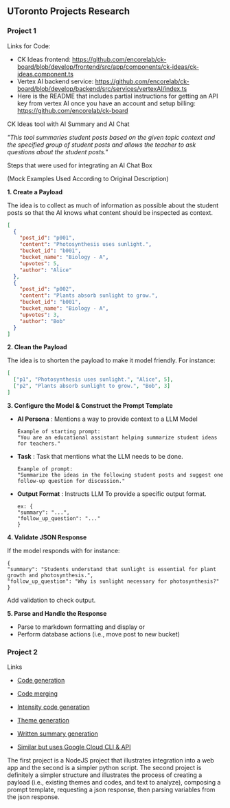 ## UToronto Projects Research

### Project 1

Links for Code:
- CK Ideas frontend: https://github.com/encorelab/ck-board/blob/develop/frontend/src/app/components/ck-ideas/ck-ideas.component.ts
- Vertex AI backend service: https://github.com/encorelab/ck-board/blob/develop/backend/src/services/vertexAI/index.ts
- Here is the README that includes partial instructions for getting an API key from vertex AI once you have an account and setup billing: https://github.com/encorelab/ck-board

CK Ideas tool with AI Summary and AI Chat

*"This tool summaries student posts based on the given topic context and the specified group of student posts and allows the teacher to ask questions about the student posts."*

Steps that were used for integrating an AI Chat Box 

(Mock Examples Used According to Original Description)

**1. Create a Payload**

The idea is to collect as much of information as possible about the student posts so that the AI knows what content should be inspected as context.
```json
[
  {
    "post_id": "p001",
    "content": "Photosynthesis uses sunlight.",
    "bucket_id": "b001",
    "bucket_name": "Biology - A",
    "upvotes": 5,
    "author": "Alice"
  },
  {
    "post_id": "p002",
    "content": "Plants absorb sunlight to grow.",
    "bucket_id": "b001",
    "bucket_name": "Biology - A",
    "upvotes": 3,
    "author": "Bob"
  }
]
```

**2. Clean the Payload**

The idea is to shorten the payload to make it model friendly. For instance:
```json
[
  ["p1", "Photosynthesis uses sunlight.", "Alice", 5],
  ["p2", "Plants absorb sunlight to grow.", "Bob", 3]
]
```

**3. Configure the Model & Construct the Prompt Template**

- **AI Persona** : Mentions a way to provide context to a LLM Model

    ```
    Example of starting prompt: 
    "You are an educational assistant helping summarize student ideas for teachers."
    ```
- **Task** : Task that mentions what the LLM needs to be done.
    ```
    Example of prompt: 
    "Summarize the ideas in the following student posts and suggest one follow-up question for discussion."
    ```
- **Output Format** : Instructs LLM To provide a specific output format.
    ```
    ex: {
    "summary": "...",
    "follow_up_question": "..."
    }
    ```

**4. Validate JSON Response**

If the model responds with for instance:

```
{
"summary": "Students understand that sunlight is essential for plant growth and photosynthesis.",
"follow_up_question": "Why is sunlight necessary for photosynthesis?"
}
``` 

Add validation to check output.

**5. Parse and Handle the Response**
- Parse to markdown formatting and display or
- Perform database actions (i.e., move post to new bucket)

### Project 2

Links


- [Code generation](https://github.com/encorelab/ai-theme-analyser/blob/main/src/code_generation.py)

- [Code merging](https://github.com/encorelab/ai-theme-analyser/blob/main/src/code_merger_client.py)

- [Intensity code generation](https://github.com/encorelab/ai-theme-analyser/blob/main/src/intensity_generation.py)

- [Theme generation](https://github.com/encorelab/ai-theme-analyser/blob/main/src/theme_generator.py)

- [Written summary generation](https://github.com/encorelab/ai-theme-analyser/blob/main/src/theme_summary_client.py)

- [Similar but uses Google Cloud CLI & API](https://github.com/encorelab/ai-theme-analyser)

The first project is a NodeJS project that illustrates integration into a web app and the second is a simpler python script. The second project is definitely a simpler structure and illustrates the process of creating a payload (i.e., existing themes and codes, and text to analyze), composing a prompt template, requesting a json response, then parsing variables from the json response. 